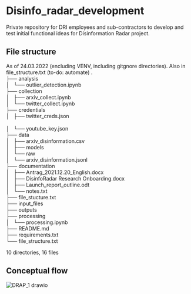 # Disinfo_radar_development

Private repository for DRI employees and sub-contractors to develop and test initial functional ideas for Disinformation Radar project.


## File structure

As of 24.03.2022 (encluding VENV, including gitgnore directories). Also in file_structure.txt (to-do: automate)
.<br>
├── analysis<br>
│   └── outlier_detection.ipynb<br>
├── collection<br>
│   ├── arxiv_collect.ipynb<br>
│   └── twitter_collect.ipynb<br>
├── credentials<br>
│   ├── twitter_creds.json<br><br>
│   └── youtube_key.json<br>
├── data<br>
│   ├── arxiv_disinformation.csv<br>
│   ├── models<br>
│   └── raw<br>
│       └── arxiv_disinformation.jsonl<br>
├── documentation<br>
│   ├── Antrag_2021.12.20_English.docx<br>
│   ├── DisinfoRadar Research Onboarding.docx<br>
│   ├── Launch_report_outline.odt<br>
│   └── notes.txt<br>
├── file_stucture.txt<br>
├── input_files<br>
├── outputs<br>
├── processing<br>
│   └── processing.ipynb<br>
├── README.md<br>
├── requirements.txt<br>
└── file_structure.txt<br>

10 directories, 16 files


## Conceptual flow

![DRAP_1 drawio](https://user-images.githubusercontent.com/59825124/159930897-7b2c24dd-4504-42d3-a84f-1f7e20ec7bb9.svg)
